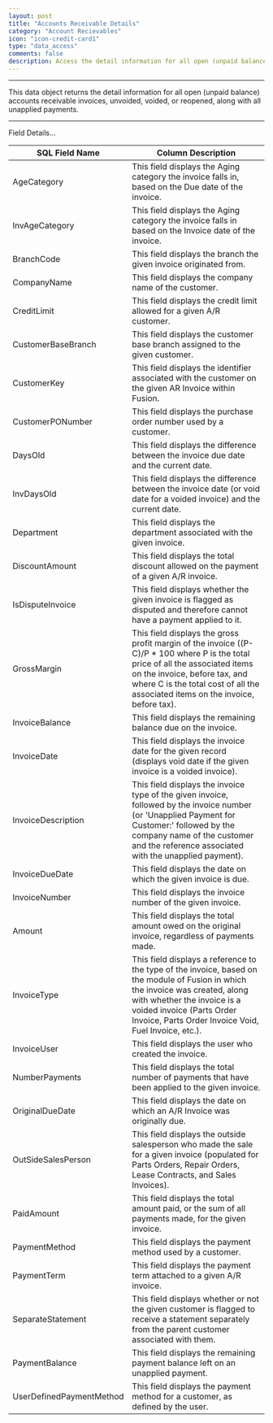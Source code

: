 ```yaml
---
layout: post
title: "Accounts Receivable Details"
category: "Account Recievables"  
icon: "icon-credit-card1"
type: "data_access" comments: falsedescription: Access the detail information for all open (unpaid balance) accounts receivable invoices, unvoided, voided, or reopened, along with all unapplied payments.
---
```



---

This data object returns the detail information for all open (unpaid balance) accounts receivable invoices, unvoided, voided, or reopened, along with all unapplied payments.

 <!-- SQL VIEW:  **vwAC_SSR_ARDetail**



 -->  <hr>Field Details...

| **SQL Field Name**       | **Column Description**                                                                                                                                                                                                                               |
|---|---|
| AgeCategory              | This field displays the Aging category the invoice falls in, based on the Due date of the invoice.                                                                                                                                                   |
| InvAgeCategory           | This field displays the Aging category the invoice falls in based on the Invoice date of the invoice.                                                                                                                                                |
| BranchCode               | This field displays the branch the given invoice originated from.                                                                                                                                                                                    |
| CompanyName              | This field displays the company name of the customer.                                                                                                                                                                                                |
| CreditLimit              | This field displays the credit limit allowed for a given A/R customer.                                                                                                                                                                               |
| CustomerBaseBranch       | This field displays the customer base branch assigned to the given customer.                                                                                                                                                                         |
| CustomerKey              | This field displays the identifier associated with the customer on the given AR Invoice within Fusion.                                                                                                                                               |
| CustomerPONumber         | This field displays the purchase order number used by a customer.                                                                                                                                                                                    |
| DaysOld                  | This field displays the difference between the invoice due date and the current date.                                                                                                                                                                |
| InvDaysOld               | This field displays the difference between the invoice date (or void date for a voided invoice) and the current date.                                                                                                                                |
| Department               | This field displays the department associated with the given invoice.                                                                                                                                                                                |
| DiscountAmount           | This field displays the total discount allowed on the payment of a given A/R invoice.                                                                                                                                                                |
| IsDisputeInvoice         | This field displays whether the given invoice is flagged as disputed and therefore cannot have a payment applied to it.                                                                                                                              |
| GrossMargin              | This field displays the gross profit margin of the invoice ((P-C)/P \* 100 where P is the total price of all the associated items on the invoice, before tax, and where C is the total cost of all the associated items on the invoice, before tax). |
| InvoiceBalance           | This field displays the remaining balance due on the invoice.                                                                                                                                                                                        |
| InvoiceDate              | This field displays the invoice date for the given record (displays void date if the given invoice is a voided invoice).                                                                                                                             |
| InvoiceDescription       | This field displays the invoice type of the given invoice, followed by the invoice number (or 'Unapplied Payment for Customer:' followed by the company name of the customer and the reference associated with the unapplied payment).               |
| InvoiceDueDate           | This field displays the date on which the given invoice is due.                                                                                                                                                                                      |
| InvoiceNumber            | This field displays the invoice number of the given invoice.                                                                                                                                                                                         |
| Amount                   | This field displays the total amount owed on the original invoice, regardless of payments made.                                                                                                                                                      |
| InvoiceType              | This field displays a reference to the type of the invoice, based on the module of Fusion in which the invoice was created, along with whether the invoice is a voided invoice (Parts Order Invoice, Parts Order Invoice Void, Fuel Invoice, etc.).  |
| InvoiceUser              | This field displays the user who created the invoice.                                                                                                                                                                                                |
| NumberPayments           | This field displays the total number of payments that have been applied to the given invoice.                                                                                                                                                        |
| OriginalDueDate          | This field displays the date on which an A/R Invoice was originally due.                                                                                                                                                                             |
| OutSideSalesPerson       | This field displays the outside salesperson who made the sale for a given invoice (populated for Parts Orders, Repair Orders, Lease Contracts, and Sales Invoices).                                                                                  |
| PaidAmount               | This field displays the total amount paid, or the sum of all payments made, for the given invoice.                                                                                                                                                   |
| PaymentMethod            | This field displays the payment method used by a customer.                                                                                                                                                                                           |
| PaymentTerm              | This field displays the payment term attached to a given A/R invoice.                                                                                                                                                                                |
| SeparateStatement        | This field displays whether or not the given customer is flagged to receive a statement separately from the parent customer associated with them.                                                                                                    |
| PaymentBalance           | This field displays the remaining payment balance left on an unapplied payment.                                                                                                                                                                      |
| UserDefinedPaymentMethod | This field displays the payment method for a customer, as defined by the user.                                                                                                                                                                       |
